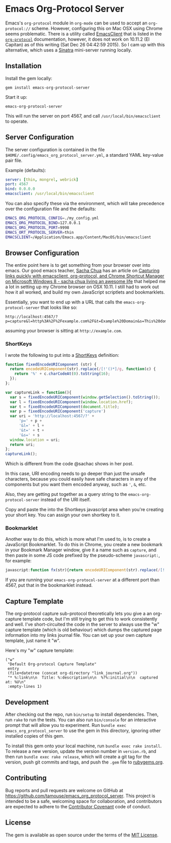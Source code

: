 # Emacs Org-Protocol Server

Emacs's `org-protocol` module in `org-mode` can be used to accept an
`org-protocol://` scheme. However, configuring this on Mac OSX using
Chrome seems problematic. There is a utility called
[EmacsClient](https://github.com/neil-smithline-elisp/EmacsClient.app)
that is listed in the
[`org-protocol`](http://orgmode.org/worg/org-contrib/org-protocol.html#orgheadline6)
documentation, however, it does not work on 10.11.2 (El Capitan) as of
this writing (Sat Dec 26 04:42:59 2015). So I cam up with this
alternative, which uses a [Sinatra](http://www.sinatrarb.com)
mini-server running locally.

## Installation

Install the gem locally:

    gem install emacs-org-protocol-server

Start it up:

    emacs-org-protocol-server

This will run the server on port 4567, and call
`/usr/local/bin/emacsclient` to operate.

## Server Configuration

The server configuration is contained in the file `$HOME/.config/emacs_org_protocol_server.yml`, a standard YAML key-value pair file.

Example (defaults):

``` yaml
server: [thin, mongrel, webrick]
port: 4567
bind: 0.0.0.0
emacsclient: /usr/local/bin/emacsclient
```

You can also specify these via the environment, which will take precedence over the configuration file and the defaults:

``` bash
EMACS_ORG_PROTOCOL_CONFIG=./my_config.yml
EMACS_ORG_PROTOCOL_BIND=127.0.0.1
EMACS_ORG_PROTOCOL_PORT=9998
EMACS_ORT_PROTOCOL_SERVER=thin
EMACSCLIENT=/Application/Emacs.app/Content/MacOS/bin/emacsclient
```

## Browser Configuration

The entire point here is to get something from your browser over into
emacs. Our good emacs teacher,
[Sacha Chua](http://sachachua.com/)
has an article on
[Capturing links quickly with emacsclient, org-protocol, and Chrome Shortcut Manager on Microsoft Windows 8 - sacha chua  living an awesome life](http://sachachua.com/blog/2015/11/capturing-links-quickly-with-emacsclient-org-protocol-and-chrome-shortcut-manager-on-microsoft-windows-8/)
that helped me a lot in setting up my Chrome browser on OSX 10.11. I
still had to work out how it all worked, and build my own JavaScript
scriptlets and bookmarklets.

Essentially, you want to end up with a URL that calls the
`emacs-org-protocol-server` that looks like so:

    http://localhost:4567/?p=capture&l=http%3A%2F%2Fexample.com%2F&t=Example%20Domain&s=This%20domain%20is%20established%20to%20be%20used%20for%20illustrative%20examples%20in%20documents.%20You%20may%20use%20this%20domain%20in%20examples%20without%20prior%20coordination%20or%20asking%20for%20permission.

assuming your browser is sitting at `http://example.com`.

### ShortKeys

I wrote the following to put into a
[ShortKeys](https://chrome.google.com/webstore/detail/shortkeys-custom-keyboard/logpjaacgmcbpdkdchjiaagddngobkck?hl=en)
definition:

``` javascript
function fixedEncodeURIComponent (str) {
  return encodeURIComponent(str).replace(/[!'()*]/g, function(c) {
    return '%' + c.charCodeAt(0).toString(16);
  });
};

var captureLink = function(){
  var s = fixedEncodeURIComponent(window.getSelection().toString());
  var l = fixedEncodeURIComponent(window.location.href);
  var t = fixedEncodeURIComponent(document.title);
  var p = fixedEncodeURIComponent('capture')
  var uri = 'http://localhost:4567/?' +
	  'p=' + p +
      '&l=' + l +
      '&t=' + t +
      '&s=' + s
  window.location = uri;
  return uri;
};
captureLink();
```

Which is different from the code @sachac shows in her post.

In this case, URI encoding needs to go deeper than just the unsafe
characters, because you could easily have safe characters in any of
the components but you want
them  encoded anyway, such as `'`, `&`, etc.

Also, they are getting put together as a query string to the
`emacs-org-protocol-server` instead of the URI itself.

Copy and paste the into the Shortkeys javascript area when you're
creating your short key. You can assign
your own shortkey to it.

### Bookmarklet

Another way to do this, which is more what I'm used to, is to create a
JavaScript Bookmarklet. To do this in Chrome, you create a new
bookmark in your Bookmark Manager window, give it a name such as
`capture`, and then paste in some JS code prefixed by the pseudo-scheme
`javascript:`, for example:


``` javascript
javascript:function fx(str){return encodeURIComponent(str).replace(/[!'()*]/g, function(c){return '%' + c.charCodeAt(0).toString(16);});};var captureLink=function(){var s=fx(window.getSelection().toString()),l=fx(window.location.href),t=fx(document.title),p='capture',uri='http://localhost:4567/?'+'p='+p+'&l='+l+'&t='+t+'&s='+s;window.location=uri;return uri;};captureLink();
```

If you are running your `emacs-org-protocol-server` at a different
port than 4567, put that in the bookmarklet instead.

## Capture Template

The org-protocol capture sub-protocol theoretically lets you give a an
org-capture template code, but I'm still trying to get this to work
consistently and well. I've short-circuited the code in the server to
always use the "w" capture template (which is old behaviour) which
dumps the captured page information into my links journal file. You
can set up your own capture template, just name it "w".

Here's my "w" capture template:

``` elisp
("w"
 "Default Org-protocol Capture Template"
 entry
 (file+datetree (concat org-directory "link_journal.org"))
 "* %:link\n\n  Title: %:description\n\n  %?%:initial\n\n  captured at: %U\n"
 :empty-lines 1)

```

## Development

After checking out the repo, run `bin/setup` to install
dependencies. Then, run `rake` to run the tests. You can also run
`bin/console` for an interactive prompt that will allow you to
experiment. Run `bundle exec emacs_org_protocol_server` to use the gem
in this directory, ignoring other installed copies of this gem.

To install this gem onto your local machine, run `bundle exec rake
install`. To release a new version, update the version number in
`version.rb`, and then run `bundle exec rake release`, which will
create a git tag for the version, push git commits and tags, and push
the `.gem` file to [rubygems.org](https://rubygems.org).

## Contributing

Bug reports and pull requests are welcome on GitHub at
https://github.com/tamouse/emacs_org_protocol_server. This project
is intended to be a safe, welcoming space for collaboration, and
contributors are expected to adhere to the
[Contributor Covenant](contributor-covenant.org) code of conduct.

## License

The gem is available as open source under the terms of the
[MIT License](http://opensource.org/licenses/MIT).
